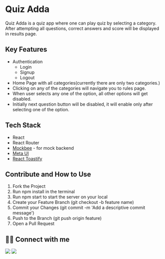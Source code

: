# Quiz Adda

Quiz Adda is a quiz app where one can play quiz by selecting a category. After attempting all questions, correct answers and score will be displayed in results page.

## Key Features

- Authentication
  - Login
  - Signup
  - Logout
- Home Page with all categories(currently there are only two categories.)
- Clicking on any of the categories will navigate you to rules page.
- When user selects any one of the option, all other options will get disabled.
- Initially next question button will be disabled, it will enable only after selecting one of the option.

## Tech Stack

- React
- React Router
- [Mockbee](https://mockbee.netlify.app/) - for mock backend
- [Meta UI](https://meta-ui.netlify.app/)
- [React Toastify](https://www.npmjs.com/package/react-toastify)

## Contribute and How to Use

1. Fork the Project
2. Run npm install in the terminal
3. Run npm start to start the server on your local
4. Create your Feature Branch (git checkout -b feature name)
5. Commit your Changes (git commit -m 'Add a descriptive commit message')
6. Push to the Branch (git push origin feature)
7. Open a Pull Request

## 👨‍💻 Connect with me

<a href="https://twitter.com/rahul_rawat08"><img src="https://img.shields.io/badge/Twitter-1DA1F2?style=for-the-badge&logo=twitter&logoColor=white"/></a>
<a href="https://www.linkedin.com/in/rahul-rawat-1492b71bb/"><img src="https://img.shields.io/badge/LinkedIn-0077B5?style=for-the-badge&logo=linkedin&logoColor=white"/></a>
